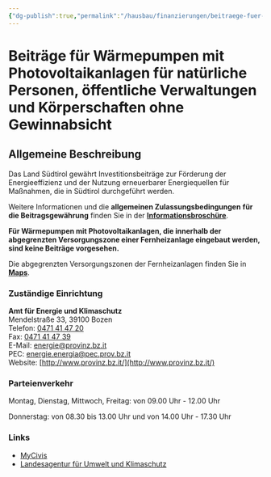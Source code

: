 ```yaml
---
{"dg-publish":true,"permalink":"/hausbau/finanzierungen/beitraege-fuer-waermepumpen-mit-photovoltaikanlagen/"}
---
```


# Beiträge für Wärmepumpen mit Photovoltaikanlagen für natürliche Personen, öffentliche Verwaltungen und Körperschaften ohne Gewinnabsicht

## Allgemeine Beschreibung

Das Land Südtirol gewährt Investitionsbeiträge zur Förderung der Energieeffizienz und der Nutzung erneuerbarer Energiequellen für Maßnahmen, die in Südtirol durchgeführt werden.

Weitere Informationen und die **allgemeinen Zulassungsbedingungen** **für die Beitragsgewährung** finden Sie in der **[Informationsbroschüre](https://umwelt.provinz.bz.it/publikationen.asp?publ_action=4&publ_article_id=436769)**. 

**Für Wärmepumpen mit Photovoltaikanlagen, die innerhalb der abgegrenzten Versorgungszone einer Fernheizanlage eingebaut werden, sind keine Beiträge vorgesehen.**

Die abgegrenzten Versorgungszonen der Fernheizanlagen finden Sie in [**Maps**](https://maps.civis.bz.it/?context=PROV-BZ-GEOBROWSER&lang=de&bbox=1050000,5820000,1389000,5960000).

### Zuständige Einrichtung

**Amt für Energie und Klimaschutz**  
Mendelstraße 33, 39100 Bozen  
Telefon: [0471 41 47 20](tel:0471414720)  
Fax: [0471 41 47 39](tel:0471414739)  
E-Mail: [energie@provinz.bz.it](mailto:energie@provinz.bz.it)  
PEC: [energie.energia@pec.prov.bz.it](mailto:energie.energia@pec.prov.bz.it)  
Website: [http://www.provinz.bz.it/](http://www.provinz.bz.it/)

### Parteienverkehr

Montag, Dienstag, Mittwoch, Freitag: von 09.00 Uhr - 12.00 Uhr

Donnerstag: von 08.30 bis 13.00 Uhr und von 14.00 Uhr - 17.30 Uhr

### Links
- [MyCivis](https://civis.bz.it/de/dienste/dienst.html?id=1032406)
- [Landesagentur für Umwelt und Klimaschutz](https://umwelt.provinz.bz.it/beitraege-energieeffizienz-nutzung-erneuerbarer-energie.asp)
